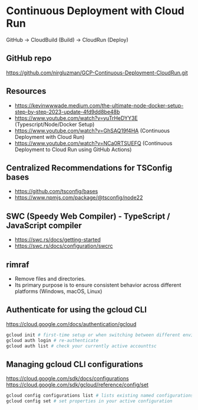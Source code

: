 # Continuous Deployment with Cloud Run

GitHub -> CloudBuild (Build) -> CloudRun (Deploy)

## GitHub repo

https://github.com/nirgluzman/GCP-Continuous-Deployment-CloudRun.git

## Resources

- https://kevinwwwade.medium.com/the-ultimate-node-docker-setup-step-by-step-2023-update-4fd9dd8be48b
- https://www.youtube.com/watch?v=yuTrHeDYY3E (Typescript/Node/Docker Setup)
- https://www.youtube.com/watch?v=GhSAQ19f4HA (Continuous Deployment with Cloud Run)
- https://www.youtube.com/watch?v=NCa0RTSUEFQ (Continuous Deployment to Cloud Run using GitHub
  Actions)

## Centralized Recommendations for TSConfig bases

- https://github.com/tsconfig/bases
- https://www.npmjs.com/package/@tsconfig/node22

## SWC (Speedy Web Compiler) - TypeScript / JavaScript compiler

- https://swc.rs/docs/getting-started
- https://swc.rs/docs/configuration/swcrc

## rimraf

- Remove files and directories.
- Its primary purpose is to ensure consistent behavior across different platforms (Windows, macOS,
  Linux)

## Authenticate for using the gcloud CLI

https://cloud.google.com/docs/authentication/gcloud

```bash
gcloud init # first-time setup or when switching between different environments
gcloud auth login # re-authenticate
gcloud auth list # check your currently active accounttsc
```

## Managing gcloud CLI configurations

https://cloud.google.com/sdk/docs/configurations
https://cloud.google.com/sdk/gcloud/reference/config/set

```bash
gcloud config configurations list # lists existing named configurations
gcloud config set # set properties in your active configuration
```
